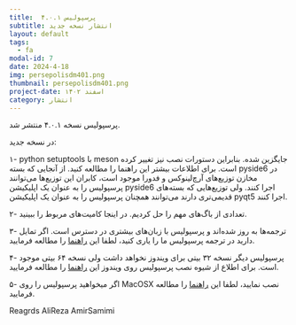 ```yaml
---
title:  پرسپولیس ۴.۰.۱
subtitle: انتشار نسخه جدید
layout: default
tags:
  - fa
modal-id: 7
date: 2024-4-18
img: persepolisdm401.png
thumbnail: persepolisdm401.png
project-date: اسفند ۱۴۰۲
category: انتشار
---
```


پرسپولیس نسخه ۴.۰.۱ منتشر شد.

در نسخه جدید:


  ۱- python setuptools با meson جایگزین شده. بنابراین دستورات نصب نیز تغییر کرده است. برای اطلاعات بیشتر این راهنما را مطالعه کنید. از آنجایی که بسته pyside6 در مخازن توزیع‌های آرچ‌لینوکس و فدورا موجود است، کابران این توزیع‌ها می‌توانند پرسپولیس  را به عنوان یک اپلیکیشن  pyside6 اجرا کنند. ولی توزیع‌هایی که بسته‌های قدیمی‌تری دارند می‌توانند همچنان پرسپولیس را به عنوان یک اپلیکیشن pyqt5 اجرا کنند.

  ۲- تعدادی از باگ‌های مهم را حل کردیم. در اینجا کامیت‌های مربوط را ببینید.

  ۳- ترجمه‌ها به روز شده‌اند و پرسپولیس با زبان‌های بیشتری در دسترس است. اگر تمایل دارید در ترجمه پرسپولیس ما را یاری کنید، لطفا این [راهنما](https://github.com/persepolisdm/persepolis/wiki/translators-guide) را مطالعه فرمایید.

  ۴- پرسپولیس دیگر نسخه ۳۲ بیتی برای ویندوز نخواهد داشت ولی نسخه ۶۴ بیتی موجود است. برای اطلاع از شیوه نصب پرسپولیس روی ویندوز این [راهنما](https://github.com/persepolisdm/persepolis/wiki/Microsoft-Windows-fa) را مطالعه فرمایید.

  ۵- اگر میخواهید پرسپولیس را روی MacOSX نصب نمایید، لطفا این [راهنما](https://github.com/persepolisdm/persepolis/wiki/MacOS-Installer-fa) را مطالعه فرمایید.


Reagrds
AliReza AmirSamimi


